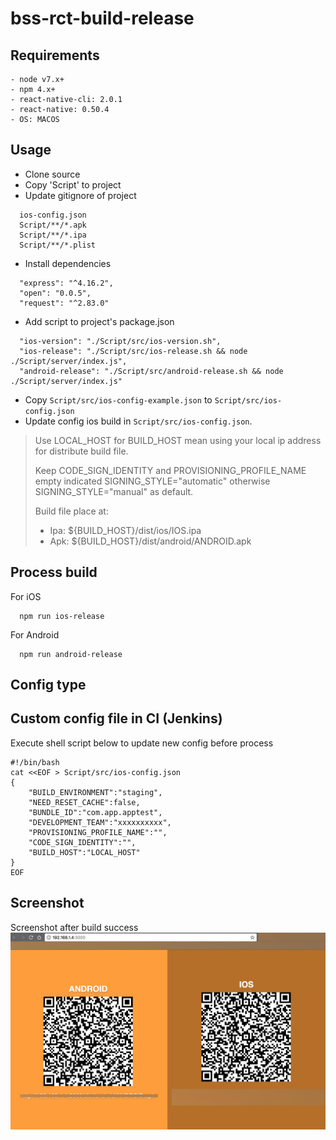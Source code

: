 #  bss-rct-build-release

## Requirements
```
- node v7.x+
- npm 4.x+
- react-native-cli: 2.0.1
- react-native: 0.50.4
- OS: MACOS
```

## Usage

- Clone source
- Copy 'Script' to project
- Update gitignore of project
```
  ios-config.json
  Script/**/*.apk
  Script/**/*.ipa
  Script/**/*.plist
```
- Install dependencies
```
  "express": "^4.16.2",
  "open": "0.0.5",
  "request": "^2.83.0"
```
- Add script to project's package.json
```
  "ios-version": "./Script/src/ios-version.sh",
  "ios-release": "./Script/src/ios-release.sh && node ./Script/server/index.js",
  "android-release": "./Script/src/android-release.sh && node ./Script/server/index.js"
```
- Copy `Script/src/ios-config-example.json` to `Script/src/ios-config.json`
- Update config ios build in `Script/src/ios-config.json`.
> Use LOCAL_HOST for BUILD_HOST mean using your local ip address for distribute build file.
>
> Keep CODE_SIGN_IDENTITY and PROVISIONING_PROFILE_NAME empty indicated SIGNING_STYLE="automatic" otherwise SIGNING_STYLE="manual" as default.
> 
> Build file place at:
> - Ipa: ${BUILD_HOST}/dist/ios/IOS.ipa
> - Apk: ${BUILD_HOST}/dist/android/ANDROID.apk

## Process build
For iOS
```
  npm run ios-release
```
For Android
```
  npm run android-release
```
## Config type



## Custom config file in CI (Jenkins)
Execute shell script below to update new config before process
```
#!/bin/bash
cat <<EOF > Script/src/ios-config.json
{
    "BUILD_ENVIRONMENT":"staging",
    "NEED_RESET_CACHE":false,
    "BUNDLE_ID":"com.app.apptest",
    "DEVELOPMENT_TEAM":"xxxxxxxxxx",
    "PROVISIONING_PROFILE_NAME":"",
    "CODE_SIGN_IDENTITY":"",
    "BUILD_HOST":"LOCAL_HOST"
}
EOF
```

## Screenshot
Screenshot after build success
![Preview](screenshot.jpg)